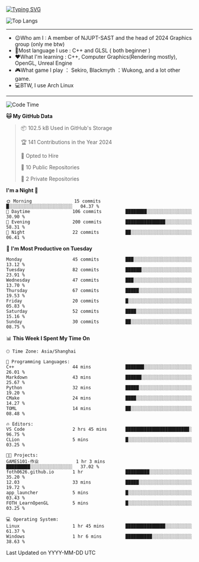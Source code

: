 <a href="https://git.io/typing-svg">
  <img src="https://readme-typing-svg.demolab.com?font=Fira+Code&pause=1000&random=false&width=435&separator=%3D&lines=std%3A%3Aprintln(%22Hello,+world!%22);" alt="Typing SVG" />
</a>

![Top Langs](https://github-readme-stats.vercel.app/api/top-langs/?username=FOTH0626&theme=transparent)

---

- 😉Who am I : A member of NJUPT-SAST and the head of 2024 Graphics group (only me btw)
- 📖Most language I use : C++ and GLSL ( both beginner )
- ❤What I'm learning : C++, Computer Graphics(Rendering mostly), OpenGL, Unreal Engine
- 🎮What game I play ： Sekiro, Blackmyth ：Wukong, and a lot other game.
- 💻BTW, I use Arch Linux
---
<!--START_SECTION:waka-->
![Code Time](http://img.shields.io/badge/Code%20Time-31%20hrs%2012%20mins-blue)

**🐱 My GitHub Data** 

> 📦 102.5 kB Used in GitHub's Storage 
 > 
> 🏆 141 Contributions in the Year 2024
 > 
> 💼 Opted to Hire
 > 
> 📜 10 Public Repositories 
 > 
> 🔑 2 Private Repositories 
 > 
**I'm a Night 🦉** 

```text
🌞 Morning                15 commits          █░░░░░░░░░░░░░░░░░░░░░░░░   04.37 % 
🌆 Daytime                106 commits         ████████░░░░░░░░░░░░░░░░░   30.90 % 
🌃 Evening                200 commits         ███████████████░░░░░░░░░░   58.31 % 
🌙 Night                  22 commits          ██░░░░░░░░░░░░░░░░░░░░░░░   06.41 % 
```
📅 **I'm Most Productive on Tuesday** 

```text
Monday                   45 commits          ███░░░░░░░░░░░░░░░░░░░░░░   13.12 % 
Tuesday                  82 commits          ██████░░░░░░░░░░░░░░░░░░░   23.91 % 
Wednesday                47 commits          ███░░░░░░░░░░░░░░░░░░░░░░   13.70 % 
Thursday                 67 commits          █████░░░░░░░░░░░░░░░░░░░░   19.53 % 
Friday                   20 commits          █░░░░░░░░░░░░░░░░░░░░░░░░   05.83 % 
Saturday                 52 commits          ████░░░░░░░░░░░░░░░░░░░░░   15.16 % 
Sunday                   30 commits          ██░░░░░░░░░░░░░░░░░░░░░░░   08.75 % 
```


📊 **This Week I Spent My Time On** 

```text
🕑︎ Time Zone: Asia/Shanghai

💬 Programming Languages: 
C++                      44 mins             ███████░░░░░░░░░░░░░░░░░░   26.01 % 
Markdown                 43 mins             ██████░░░░░░░░░░░░░░░░░░░   25.67 % 
Python                   32 mins             █████░░░░░░░░░░░░░░░░░░░░   19.20 % 
CMake                    24 mins             ████░░░░░░░░░░░░░░░░░░░░░   14.27 % 
TOML                     14 mins             ██░░░░░░░░░░░░░░░░░░░░░░░   08.48 % 

🔥 Editors: 
VS Code                  2 hrs 45 mins       ████████████████████████░   96.75 % 
CLion                    5 mins              █░░░░░░░░░░░░░░░░░░░░░░░░   03.25 % 

🐱‍💻 Projects: 
GAMES101-作业              1 hr 3 mins         █████████░░░░░░░░░░░░░░░░   37.02 % 
foth0626.github.io       1 hr                █████████░░░░░░░░░░░░░░░░   35.20 % 
12.03                    33 mins             █████░░░░░░░░░░░░░░░░░░░░   19.72 % 
app_launcher             5 mins              █░░░░░░░░░░░░░░░░░░░░░░░░   03.43 % 
FOTH_LearnOpenGL         5 mins              █░░░░░░░░░░░░░░░░░░░░░░░░   03.25 % 

💻 Operating System: 
Linux                    1 hr 45 mins        ███████████████░░░░░░░░░░   61.37 % 
Windows                  1 hr 6 mins         ██████████░░░░░░░░░░░░░░░   38.63 % 
```


 Last Updated on YYYY-MM-DD UTC
<!--END_SECTION:waka-->
